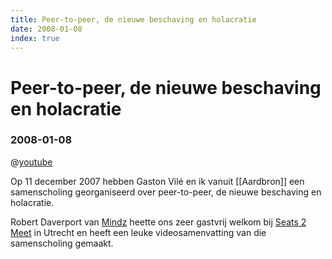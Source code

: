 ```yaml
---
title: Peer-to-peer, de nieuwe beschaving en holacratie
date: 2008-01-08
index: true
---
```


# Peer-to-peer, de nieuwe beschaving en holacratie
### 2008-01-08

@[youtube](_uGLOAne4c0)

Op 11 december 2007 hebben Gaston Vilé en ik vanuit [[Aardbron]] een samenscholing georganiseerd over peer-to-peer, de nieuwe beschaving en holacratie.

Robert Daverport van [Mindz](http://mindz.com) heette ons zeer gastvrij welkom bij [Seats 2 Meet](http://www.seats2meet.com) in Utrecht en heeft een leuke videosamenvatting van die samenscholing gemaakt.
